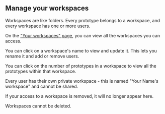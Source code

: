 ## Manage your workspaces <!-- markdownlint-disable-line first-line-h1 -->

Workspaces are like folders. Every prototype belongs to a workspace, and every workspace has one or more users.

On the ["Your workspaces" page](/user/workspace), you can view all the workspaces you can access.

You can click on a workspace's name to view and update it. This lets you rename it and add or remove users.

You can click on the number of prototypes in a workspace to view all the prototypes within that workspace.

Every user has their own private workspace - this is named "Your Name's workspace" and cannot be shared.

If your access to a workspace is removed, it will no longer appear here.

Workspaces cannot be deleted.
